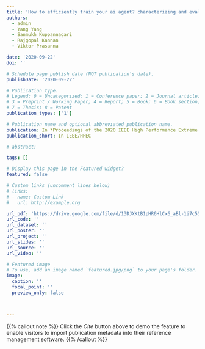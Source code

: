 ```yaml
---
title: 'How to efficiently train your ai agent? characterizing and evaluating deep reinforcement learning on heterogeneous platforms'
authors:
  - admin
  - Yang Yang
  - Sanmukh Kuppannagari
  - Rajgopal Kannan
  - Viktor Prasanna

date: '2020-09-22'
doi: ''

# Schedule page publish date (NOT publication's date).
publishDate: '2020-09-22'

# Publication type.
# Legend: 0 = Uncategorized; 1 = Conference paper; 2 = Journal article;
# 3 = Preprint / Working Paper; 4 = Report; 5 = Book; 6 = Book section;
# 7 = Thesis; 8 = Patent
publication_types: ['1']

# Publication name and optional abbreviated publication name.
publication: In *Proceedings of the 2020 IEEE High Performance Extreme Computing Conference*
publication_short: In IEEE/HPEC

# abstract: 

tags: []

# Display this page in the Featured widget?
featured: false

# Custom links (uncomment lines below)
# links:
# - name: Custom Link
#   url: http://example.org

url_pdf: 'https://drive.google.com/file/d/13DJXKtB1pHR6HlCx6_aBl-1i7c55esiQ/view'
url_code: ''
url_dataset: ''
url_poster: ''
url_project: ''
url_slides: ''
url_source: ''
url_video: ''

# Featured image
# To use, add an image named `featured.jpg/png` to your page's folder.
image:
  caption: ''
  focal_point: ''
  preview_only: false



---
```


{{% callout note %}}
Click the _Cite_ button above to demo the feature to enable visitors to import publication metadata into their reference management software.
{{% /callout %}}
